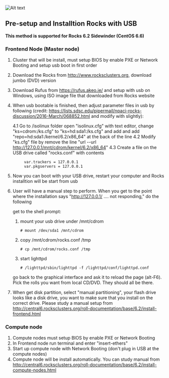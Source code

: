 ![Alt text](http://i1-linux.softpedia-static.com/screenshots/Rocks-Cluster_1.png)

## Pre-setup and Installtion Rocks with USB 
**This method is supported for Rocks 6.2 Sidewinder (CentOS 6.6)**

### Frontend Node (Master node)

1) Cluster that will be install, must setup BIOS by enable PXE or Network Booting and setup usb boot in first order
2) Download the Rocks from http://www.rocksclusters.org, download jumbo (DVD) version
3) Download Rufus from https://rufus.akeo.ie/ and setup with usb on Windows, using ISO image file that downloaded from Rocks website
4) When usb bootable is finished, then adjust parameter files in usb by following (credit: https://lists.sdsc.edu/pipermail/npaci-rocks-discussion/2016-March/068852.html and modify with slightly):

    4.1 Go to /isolinux folder open "isolinux.cfg" with text editor, change "ks=cdrom:/ks.cfg" to "ks=hd:sda1:/ks.cfg" and add and add "repo=hd:sda1:/kernel/6.2/x86_64" at the back of the line
    4.2 Modify "ks.cfg" file by remove the line "url --url http://127.0.0.1/mnt/cdrom/kernel/6.2/x86_64"
    4.3 Create a file on the USB drive called "rocks.conf" with contents
 
            var.trackers = 127.0.0.1
            var.pkgservers = 127.0.0.1
    
5) Now you can boot with your USB drive, restart your computer and Rocks installtion will be start from usb
6) User will have a manual step to perform. When you get to the point where the installation says "http://127.0.0.1/ .... not responding," do the following
        
    get to the shell prompt: <ctrl-alt-F2>
        
    1. mount your usb drive under /mnt/cdrom      
          ```
          # mount /dev/sda1 /mnt/cdrom
          ```
    2. copy /mnt/cdrom/rocks.conf /tmp
          ```
          # cp /mnt/cdrom/rocks.conf /tmp
          ```
    3. start lighttpd
          ```
          # /lighttpd/sbin/lighttpd -f /lighttpd/conf/lighttpd.conf
          ```
 
    go back to the graphical interface and ask it to reload the page (alt-F6). Pick the rolls you want from local CD/DVD. They should all be there.
 
7) When get disk partition, select "manual partitioning", your flash drive looks like a disk drive, you want to make sure that you install on the correct drive. Please study a manual setup from http://central6.rocksclusters.org/roll-documentation/base/6.2/install-frontend.html

### Compute node

1) Compute nodes must setup BIOS by enable PXE or Network Booting
2) In Frontend node run terminal and enter "insert-ethers" 
3) Start up compute node with Network Booting (don't plug in USB at the compute nodes)
4) Compute node will be install automatically. You can study manual from http://central6.rocksclusters.org/roll-documentation/base/6.2/install-compute-nodes.html
